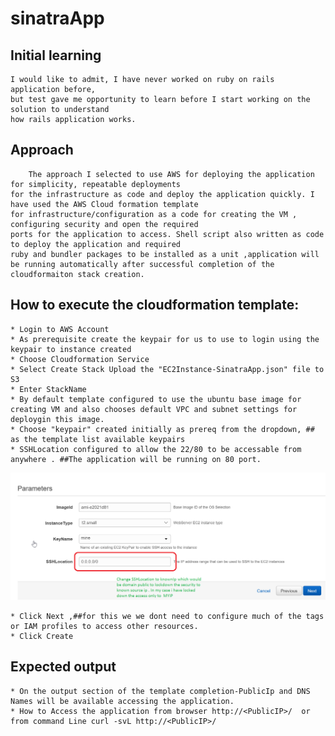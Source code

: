 # sinatraApp

## Initial learning

	I would like to admit, I have never worked on ruby on rails application before, 
	but test gave me opportunity to learn before I start working on the solution to understand 
	how rails application works.

## Approach

		The approach I selected to use AWS for deploying the application for simplicity, repeatable deployments 
	for the infrastructure as code and deploy the application quickly. I have used the AWS Cloud formation template 
	for infrastructure/configuration as a code for creating the VM , configuring security and open the required
	ports for the application to access. Shell script also written as code to deploy the application and required 
	ruby and bundler packages to be installed as a unit ,application will be running automatically after successful completion of the 
	cloudformaiton stack creation.

## How to execute the cloudformation template:

	* Login to AWS Account 
	* As prerequisite create the keypair for us to use to login using the keypair to instance created 
	* Choose Cloudformation Service 
	* Select Create Stack Upload the "EC2Instance-SinatraApp.json" file to S3 
	* Enter StackName 
	* By default template configured to use the ubuntu base image for creating VM and also chooses default VPC and subnet settings for deploygin this image. 
	* Choose "keypair" created initially as prereq from the dropdown, ## as the template list available keypairs 
	* SSHLocation configured to allow the 22/80 to be accessable from anywhere . ##The application will be running on 80 port.
![Screenshot](parameters.png) 
	
	* Click Next ,##for this we we dont need to configure much of the tags or IAM profiles to access other resources.
	* Click Create
	
## Expected output

	* On the output section of the template completion-PublicIp and DNS Names will be available accessing the application.
 	* How to Access the application from browser http://<PublicIP>/  or from command Line curl -svL http://<PublicIP>/
